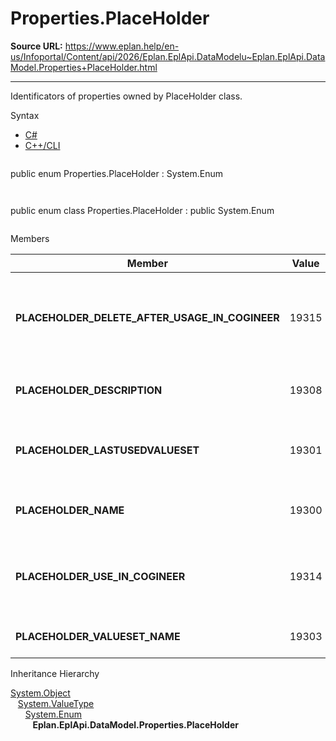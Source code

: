 # Properties.PlaceHolder

**Source URL:** https://www.eplan.help/en-us/Infoportal/Content/api/2026/Eplan.EplApi.DataModelu~Eplan.EplApi.DataModel.Properties+PlaceHolder.html

---

Identificators of properties owned by PlaceHolder class.

Syntax

- [C#](#i-syntax-CS)
- [C++/CLI](#i-syntax-CPP2005)

```
```
public enum Properties.PlaceHolder : System.Enum
```
```

```
```
public enum class Properties.PlaceHolder : public System.Enum
```
```

Members

| Member | Value | Description |
| --- | --- | --- |
| **PLACEHOLDER\_DELETE\_AFTER\_USAGE\_IN\_COGINEER** | 19315 | Remove placeholder object after generation with Eplan Cogineer # 19315. |
| **PLACEHOLDER\_DESCRIPTION** | 19308 | Placeholder object description # 19308. |
| **PLACEHOLDER\_LASTUSEDVALUESET** | 19301 | Placeholder object: Last value set selected # 19301. |
| **PLACEHOLDER\_NAME** | 19300 | Placeholder object name # 19300. |
| **PLACEHOLDER\_USE\_IN\_COGINEER** | 19314 | Use placeholder object in Eplan Cogineer # 19314. |
| **PLACEHOLDER\_VALUESET\_NAME** | 19303 | Value set name # 19303. |

Inheritance Hierarchy

[System.Object](#)  
   [System.ValueType](#)  
      [System.Enum](#)  
         **Eplan.EplApi.DataModel.Properties.PlaceHolder**
